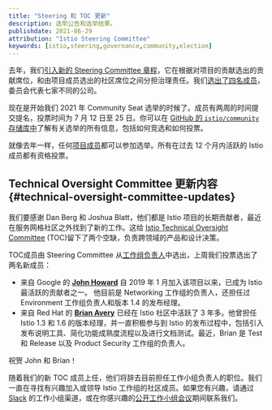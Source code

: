 ```yaml
---
title: "Steering 和 TOC 更新"
description: 选举公告和选举结果。
publishdate: 2021-06-29
attribution: "Istio Steering Committee"
keywords: [istio,steering,governance,community,election]
---
```


去年，我们[引入新的 Steering Committee 章程](/zh/blog/2020/steering-changes/)，它在根据对项目的贡献选出的贡献席位，和由项目成员选出的社区席位之间分担治理责任。我们[选出了四名成员](/zh/blog/2020/steering-election-results/)，委员会代表七家不同的公司。

现在是开始我们 2021 年 Community Seat 选举的时候了。成员有两周的时间提交提名，投票时间为 7 月 12 日至 25 日。你可以在 [GitHub 的 `istio/community` 存储库中](https://github.com/istio/community/tree/master/steering/elections/2021)了解有关选举的所有信息，包括如何竞选和如何投票。

就像去年一样，任何[项目成员](https://github.com/istio/community/blob/master/ROLES.md#member)都可以参加选举。所有在过去 12 个月内活跃的 Istio 成员都有资格投票。

## Technical Oversight Committee 更新内容{#technical-oversight-committee-updates}

我们要感谢 Dan Berg 和 Joshua Blatt，他们都是 Istio 项目的长期贡献者，最近在服务网格社区之外找到了新的工作。这给 [Istio Technical Oversight Committee](https://github.com/istio/community/blob/master/TECH-OVERSIGHT-COMMITTEE.md) (TOC)留下了两个空缺，负责跨领域的产品和设计决策。

TOC成员由 Steering Committee 从[工作组负责人](https://github.com/istio/community/blob/master/WORKING-GROUPS.md#working-group-leads)中选出，上周我们投票选出了两名新成员：

* 来自 Google 的 **[John Howard](http://github.com/howardjohn)** 自 2019 年 1 月加入该项目以来，已成为 Istio 最活跃的贡献者之一。 他目前是 Networking 工作组的负责人，还担任过 Environment 工作组负责人和版本 1.4 的发布经理。
* 来自 Red Hat 的 **[Brian Avery](https://github.com/brian-avery)** 已经在 Istio 社区中活跃了 3 年多。他曾担任 Istio 1.3 和 1.6 的版本经理，并一直积极参与到 Istio 的发布过程中，包括引入发布说明工具、简化功能成熟度流程以及进行文档测试。最近，Brian 是 Test 和 Release 以及 Product Security 工作组的负责人。

祝贺 John 和 Brian！

随着我们的新 TOC 成员上任，他们将辞去目前担任工作小组负​​责人的职位。我们一直在寻找有兴趣加入或领导 Istio 工作组的社区成员。如果您有兴趣，请通过 [Slack](https://slack.istio.io/) 的工作小组渠道，或在你感兴趣的[公开工作小组会议](https://github.com/istio/community/blob/master/WORKING-GROUPS.md#working-group-meetings)期间联系我们。
